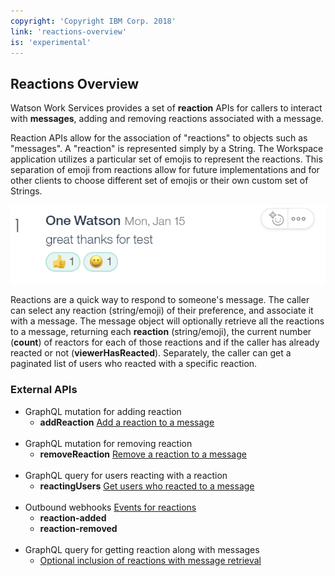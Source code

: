 ```yaml
---
copyright: 'Copyright IBM Corp. 2018'
link: 'reactions-overview'
is: 'experimental'
---
```

## Reactions Overview

Watson Work Services provides a set of **reaction** APIs for callers to interact with **messages**, adding and removing reactions associated with a message.

Reaction APIs allow for the association of "reactions" to objects such as "messages". A "reaction" is represented simply by a String. The Workspace application utilizes a particular set of emojis to represent the reactions. This separation of emoji from reactions allow for future implementations and for other clients to choose different set of emojis or their own custom set of Strings.

![Image](../images/reaction.png)

Reactions are a quick way to respond to someone's message.  The caller can select any reaction (string/emoji) of their preference, and associate it with a message.  The message object will optionally retrieve all the reactions to a message, returning each **reaction** (string/emoji), the current number (**count**) of reactors for each of those reactions and if the caller has already reacted or not (**viewerHasReacted**).  Separately, the caller can get a paginated list of users who reacted with a specific reaction.

### External APIs

 * GraphQL mutation for adding reaction
    * **addReaction** [Add a reaction to a message](../guides/V1_Add_Reaction.md)
    <br>
 * GraphQL mutation for removing reaction
    * **removeReaction** [Remove a reaction to a message](../guides/V1_Remove_Reaction.md)
    <br>
 * GraphQL query for users reacting with a reaction
    * **reactingUsers** [Get users who reacted to a message](../guides/V1_Reacting_Users.md)
    <br>
 * Outbound webhooks [Events for reactions](../guides/V1_wwsg_Webhooks.md)
    * **reaction-added**
    * **reaction-removed**
    <br>
 * GraphQL query for getting reaction along with messages
    * [Optional inclusion of reactions with message retrieval](../guides/V1_message_main.md)
<br><br>


